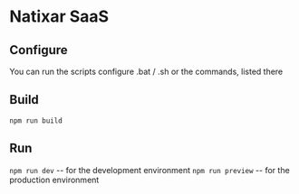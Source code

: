 # Natixar SaaS

## Configure
You can run the scripts configure .bat / .sh or the commands, listed there

## Build
`npm run build`

## Run 
`npm run dev` -- for the development environment
`npm run preview` -- for the production environment